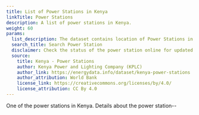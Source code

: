 ```yaml
---
title: List of Power Stations in Kenya
linkTitle: Power Stations
description: A list of power stations in Kenya.
weight: 60
params:
  list_description: The dataset contains location of Power Stations in Kenya. It was provided by Kenya Power and Lighting Company (KPLC).
  search_title: Search Power Station
  disclaimer: Check the status of the power station online for updated information.
  source:
    title: Kenya - Power Stations
    author: Kenya Power and Lighting Company (KPLC)
    author_link: https://energydata.info/dataset/kenya-power-stations
    author_attribution: World Bank
    license_link: https://creativecommons.org/licenses/by/4.0/
    license_attribution: CC By 4.0
---
```

One of the power stations in Kenya. Details about the power station--